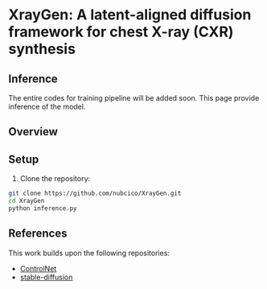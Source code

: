 # XrayGen: A latent-aligned diffusion framework for chest X-ray (CXR) synthesis

## Inference

The entire codes for training pipeline will be added soon. This page provide inference of the model.

## Overview

## Setup

1. Clone the repository:

```bash
git clone https://github.com/nubcico/XrayGen.git
cd XrayGen
python inference.py
```

## References

This work builds upon the following repositories:

- [ControlNet](https://github.com/lllyasviel/ControlNet)
- [stable-diffusion](https://github.com/CompVis/stable-diffusion/)

